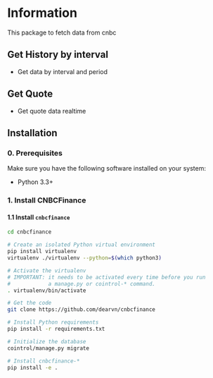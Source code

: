 # Information
This package to fetch data from cnbc
## Get History by interval
* Get data by interval and period

## Get Quote
* Get quote data realtime

## Installation


### 0. Prerequisites

Make sure you have the following software installed on your system:

* Python 3.3+


### 1. Install CNBCFinance

#### 1.1 Install `cnbcfinance`
```bash
cd cnbcfinance

# Create an isolated Python virtual environment
pip install virtualenv
virtualenv ./virtualenv --python=$(which python3)

# Activate the virtualenv
# IMPORTANT: it needs to be activated every time before you run
#            a manage.py or cointrol-* command.
. virtualenv/bin/activate

# Get the code
git clone https://github.com/dearvn/cnbcfinance

# Install Python requirements
pip install -r requirements.txt

# Initialize the database
cointrol/manage.py migrate

# Install cnbcfinance-*
pip install -e .

```
